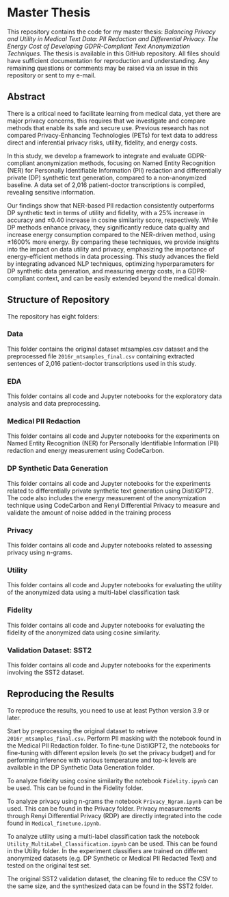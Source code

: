 # Master Thesis

This repository contains the code for my master thesis: *Balancing Privacy and Utility in Medical Text Data: PII Redaction and Differential Privacy. The Energy Cost of Developing GDPR-Compliant Text Anonymization Techniques*. The thesis is available in this GitHub repository. All files should have sufficient documentation for reproduction and understanding. Any remaining questions or comments may be raised via an issue in this repository or sent to my e-mail.

## Abstract

There is a critical need to facilitate learning from medical data, yet there are major privacy concerns, this requires that we investigate and compare methods that enable its safe and secure use. Previous research has not compared Privacy-Enhancing Technologies (PETs) for text data to address direct and inferential privacy risks, utility, fidelity, and energy costs.

In this study, we develop a framework to integrate and evaluate GDPR-compliant anonymization methods, focusing on Named Entity Recognition (NER) for Personally Identifiable Information (PII) redaction and differentially private (DP) synthetic text generation, compared to a non-anonymized baseline. A data set of 2,016 patient-doctor transcriptions is compiled, revealing sensitive information.

Our findings show that NER-based PII redaction consistently outperforms DP synthetic text in terms of utility and fidelity, with a 25% increase in accuracy and ±0.40 increase in cosine similarity score, respectively. While DP methods enhance privacy, they significantly reduce data quality and increase energy consumption compared to the NER-driven method, using ±1600% more energy. By comparing these techniques, we provide insights into the impact on data utility and privacy, emphasizing the importance of energy-efficient methods in data processing. This study advances the field by integrating advanced NLP techniques, optimizing hyperparameters for DP synthetic data generation, and measuring energy costs, in a GDPR-compliant context, and can be easily extended beyond the medical domain.

## Structure of Repository

The repository has eight folders:

### Data
This folder contains the original dataset mtsamples.csv dataset and the preprocessed file `2016r_mtsamples_final.csv` containing extracted sentences of 2,016 patient-doctor transcriptions used in this study.

### EDA
This folder contains all code and Jupyter notebooks for the exploratory data analysis and data preprocessing.

### Medical PII Redaction
This folder contains all code and Jupyter notebooks for the experiments on Named Entity Recognition (NER) for Personally Identifiable Information (PII) redaction and energy measurement using CodeCarbon.

### DP Synthetic Data Generation
This folder contains all code and Jupyter notebooks for the experiments related to differentially private synthetic text generation using DistilGPT2. The code also includes the energy measurement of the anonymization technique using CodeCarbon and Renyi Differential Privacy to measure and validate the amount of noise added in the training process 

### Privacy
This folder contains all code and Jupyter notebooks related to assessing privacy using n-grams.

### Utility
This folder contains all code and Jupyter notebooks for evaluating the utility of the anonymized data using a multi-label classification task

### Fidelity
This folder contains all code and Jupyter notebooks for evaluating the fidelity of the anonymized data using cosine similarity.

### Validation Dataset: SST2
This folder contains all code and Jupyter notebooks for the experiments involving the SST2 dataset.

## Reproducing the Results

To reproduce the results, you need to use at least Python version 3.9 or later.

Start by preprocessing the original dataset to retrieve `2016r_mtsamples_final.csv`. Perform PII masking with the notebook found in the Medical PII Redaction folder. To fine-tune DistilGPT2, the notebooks for fine-tuning with different epsilon levels (to set the privacy budget) and for performing inference with various temperature and top-k levels are available in the DP Synthetic Data Generation folder.

To analyze fidelity using cosine similarity the notebook `Fidelity.ipynb` can be used. This can be found in the Fidelity folder.

To analyze privacy using n-grams the notebook `Privacy_Ngram.ipynb` can be used. This can be found in the Privacy folder. Privacy measurements through Renyi Differential Privacy (RDP) are directly integrated into the code found in `Medical_finetune.ipynb`.

To analyze utility using a multi-label classification task the notebook `Utility_MultiLabel_Classification.ipynb` can be used. This can be found in the Utility folder. In the experiment classifiers are trained on different anonymized datasets (e.g. DP Synthetic or Medical PII Redacted Text) and tested on the original test set.

The original SST2 validation dataset, the cleaning file to reduce the CSV to the same size, and the synthesized data can be found in the SST2 folder.



